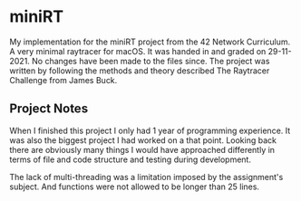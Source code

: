 # miniRT
My implementation for the miniRT project from the 42 Network Curriculum. A very minimal raytracer for macOS. 
It was handed in and graded on 29-11-2021. No changes have been made to the files since. 
The project was written by following the methods and theory described The Raytracer Challenge from James Buck.

## Project Notes
When I finished this project I only had 1 year of programming experience. It was also the biggest project I had worked on a that point.
Looking back there are obviously many things I would have approached differently in terms of file and code structure and testing during development.

The lack of multi-threading was a limitation imposed by the assignment's subject. And functions were not allowed to be longer than 25 lines.
